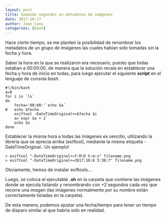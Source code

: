 ```yaml
---
layout: post
title: Sumando segundos en metadatos de imágenes
date: 2017-10-17
author: Joan Cano
categories: [bash]
---
```

Hace cierto tiempo, se me planteó la posibilidad de renombrar los metadatos de un grupo de imágenes
las cuales habían sido tomadas sin la fecha y hora.

Saber la hora en la que se realizaron era necesario, puesto que todas estaban a 00:00:00, de manera
que la solución recaía en establecer una fecha y hora de inicio en todas, para luego ejecutar el siguiente **script**
en el lenguaje de consola *bash*.

```
#!/bin/bash
a=0
for i in `ls`
do
	fecha='00:00:'`echo $a`
#	echo $fecha
	exiftool -DateTimeOriginal+=$fecha $i
	a=`expr $a + 2`
	echo $a
done
```

Establecer la misma hora a todas las imágenes es sencillo, utilizando la librería que se aprecia arriba (exiftool),
mediante la misma etiqueta -DateTimeOriginal.. Un ejemplo!
```
> exiftool "-DateTimeOriginal+=Y:M:D h:m:s" filename.png
> exiftool "-DateTimeOriginal+=2017:10:8 5:30:7" filename.png
```
Obviamente, hemos de instalar exiftools...

Luego, se coloca el ejecutable **.sh** en la carpeta que contiene las imágenes donde se ejecuta
listando y renombrando con +2 segundos cada vez que recorre una imagen (las imágenes normalmente por su nombre están correctamente listadas en la carpeta).

De esta manera, podemos ajustar una fecha/tiempo para tener un tiempo de disparo similar al que habría sido en realidad.
